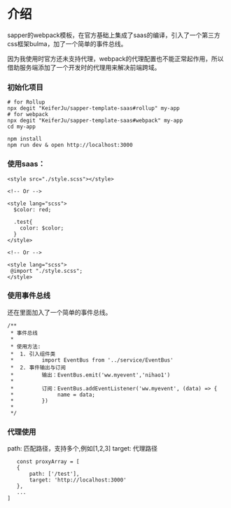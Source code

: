 # 介绍
sapper的webpack模板，在官方基础上集成了saas的编译，引入了一个第三方css框架bulma，加了一个简单的事件总线。

因为我使用时官方还未支持代理，webpack的代理配置也不能正常起作用，所以借助服务端添加了一个开发时的代理用来解决前端跨域。

### 初始化项目

```
# for Rollup
npx degit "KeiferJu/sapper-template-saas#rollup" my-app
# for webpack
npx degit "KeiferJu/sapper-template-saas#webpack" my-app
cd my-app

npm install
npm run dev & open http://localhost:3000
```

### 使用saas：
```
<style src="./style.scss"></style>

<!-- Or -->

<style lang="scss">
  $color: red;

  .test{
    color: $color;
  }
</style>

<!-- Or -->

<style lang="scss">
 @import "./style.scss";
</style>
```

### 使用事件总线
还在里面加入了一个简单的事件总线。
```
/**
 * 事件总线
 *
 * 使用方法:
 *  1. 引入组件类
 *         import EventBus from '../service/EventBus'
 *  2. 事件输出与订阅
 *         输出：EventBus.emit('ww.myevent','nihao1')
 *
 *         订阅：EventBus.addEventListener('ww.myevent', (data) => {
 *              name = data;
 *	       })
 *
 */
 ```

 ### 代理使用

path: 匹配路径，支持多个,例如[1,2,3]
target: 代理路径
 ```
    const proxyArray = [
    {
        path: ['/test'],
        target: 'http://localhost:3000'
    },
    ...
]
 ```